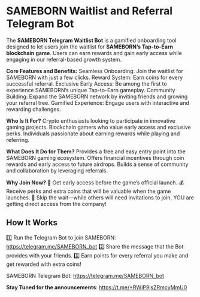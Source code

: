 **<h1>SAMEBORN Waitlist and Referral Telegram Bot</h1>**

The ****SAMEBORN Telegram Waitlist Bot**** is a gamified onboarding tool designed to let users join the waitlist for **SAMEBORN’s Tap-to-Earn blockchain game**. Users can earn rewards and gain early access while engaging in our referral-based growth system.

**Core Features and Benefits:**
Seamless Onboarding: Join the waitlist for SAMEBORN with just a few clicks.
Reward System: Earn coins for every successful referral.
Exclusive Early Access: Be among the first to experience SAMEBORN’s unique Tap-to-Earn gameplay.
Community Building: Expand the SAMEBORN network by inviting friends and growing your referral tree.
Gamified Experience: Engage users with interactive and rewarding challenges.

**Who Is It For?**
Crypto enthusiasts looking to participate in innovative gaming projects.
Blockchain gamers who value early access and exclusive perks.
Individuals passionate about earning rewards while playing and referring.

**What Does It Do for Them?**
Provides a free and easy entry point into the SAMEBORN gaming ecosystem.
Offers financial incentives through coin rewards and early access to future airdrops.
Builds a sense of community and collaboration by leveraging referrals.

**Why Join Now?**
🔑 Get early access before the game’s official launch.
💰 Receive perks and extra coins that will be valuable when the game launches.
🤝 Skip the wait—while others will need invitations to join, YOU are getting direct access from the company!

**<h2>How It Works</h2>**
1️⃣ Run the Telegram Bot to join SAMEBORN: https://telegram.me/SAMEBORN_bot
2️⃣ Share the message that the Bot provides with your friends.
3️⃣ Earn points for every referral you make and get rewarded with extra coins!

SAMEBORN Telegram Bot: https://telegram.me/SAMEBORN_bot

**Stay Tuned for the announcements**: https://t.me/+RWjP9jsZRmcyMmU0

